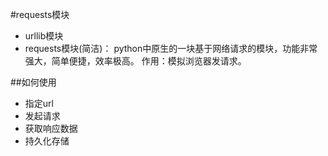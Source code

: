 #requests模块
- urllib模块
- requests模块(简洁)：
    python中原生的一块基于网络请求的模块，功能非常强大，简单便捷，效率极高。
  作用：模拟浏览器发请求。
  
##如何使用
- 指定url
- 发起请求
- 获取响应数据
- 持久化存储